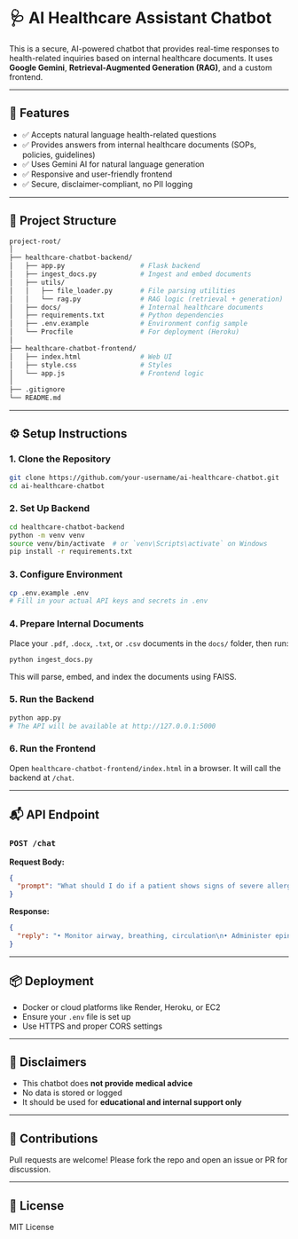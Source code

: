 # 🩺 AI Healthcare Assistant Chatbot

This is a secure, AI-powered chatbot that provides real-time responses to health-related inquiries based on internal healthcare documents. It uses **Google Gemini**, **Retrieval-Augmented Generation (RAG)**, and a custom frontend.

---

## 🚀 Features

- ✅ Accepts natural language health-related questions
- ✅ Provides answers from internal healthcare documents (SOPs, policies, guidelines)
- ✅ Uses Gemini AI for natural language generation
- ✅ Responsive and user-friendly frontend
- ✅ Secure, disclaimer-compliant, no PII logging

---

## 🧱 Project Structure

```bash
project-root/
│
├── healthcare-chatbot-backend/
│   ├── app.py                   # Flask backend
│   ├── ingest_docs.py           # Ingest and embed documents
│   ├── utils/
│   │   ├── file_loader.py       # File parsing utilities
│   │   └── rag.py               # RAG logic (retrieval + generation)
│   ├── docs/                    # Internal healthcare documents
│   ├── requirements.txt         # Python dependencies
│   ├── .env.example             # Environment config sample
│   └── Procfile                 # For deployment (Heroku)
│
├── healthcare-chatbot-frontend/
│   ├── index.html               # Web UI
│   ├── style.css                # Styles
│   └── app.js                   # Frontend logic
│
├── .gitignore
└── README.md
```

---

## ⚙️ Setup Instructions

### 1. Clone the Repository

```bash
git clone https://github.com/your-username/ai-healthcare-chatbot.git
cd ai-healthcare-chatbot
```

### 2. Set Up Backend

```bash
cd healthcare-chatbot-backend
python -m venv venv
source venv/bin/activate  # or `venv\Scripts\activate` on Windows
pip install -r requirements.txt
```

### 3. Configure Environment

```bash
cp .env.example .env
# Fill in your actual API keys and secrets in .env
```

### 4. Prepare Internal Documents

Place your `.pdf`, `.docx`, `.txt`, or `.csv` documents in the `docs/` folder, then run:

```bash
python ingest_docs.py
```

This will parse, embed, and index the documents using FAISS.

### 5. Run the Backend

```bash
python app.py
# The API will be available at http://127.0.0.1:5000
```

### 6. Run the Frontend

Open `healthcare-chatbot-frontend/index.html` in a browser. It will call the backend at `/chat`.

---

## 📬 API Endpoint

### `POST /chat`

**Request Body:**

```json
{
  "prompt": "What should I do if a patient shows signs of severe allergic reaction?"
}
```

**Response:**

```json
{
  "reply": "• Monitor airway, breathing, circulation\n• Administer epinephrine immediately..."
}
```

---

## 📦 Deployment

- Docker or cloud platforms like Render, Heroku, or EC2
- Ensure your `.env` file is set up
- Use HTTPS and proper CORS settings

---

## 📌 Disclaimers

- This chatbot does **not provide medical advice**
- No data is stored or logged
- It should be used for **educational and internal support only**

---

## 🤝 Contributions

Pull requests are welcome! Please fork the repo and open an issue or PR for discussion.

---

## 📄 License

MIT License

```